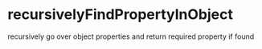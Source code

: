 # recursivelyFindPropertyInObject
recursively go over object properties and return required property if found
